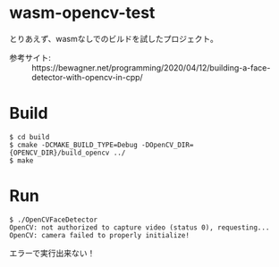 # wasm-opencv-test
とりあえず、wasmなしでのビルドを試したプロジェクト。

<dl>
<dt>参考サイト:</dt>
<dd>https://bewagner.net/programming/2020/04/12/building-a-face-detector-with-opencv-in-cpp/</dd>
</dl>

# Build
```
$ cd build
$ cmake -DCMAKE_BUILD_TYPE=Debug -DOpenCV_DIR={OPENCV_DIR}/build_opencv ../
$ make
```

# Run
```
$ ./OpenCVFaceDetector
OpenCV: not authorized to capture video (status 0), requesting...
OpenCV: camera failed to properly initialize!
```
エラーで実行出来ない！

